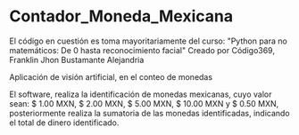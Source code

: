 # Contador_Moneda_Mexicana

El código en cuestión es toma mayoritariamente del curso:
"Python para no matemáticos: De 0 hasta reconocimiento facial"
Creado por Código369, Franklin Jhon Bustamante Alejandria

Aplicación de visión artificial, en el conteo de monedas

El software, realiza la identificación de monedas mexicanas, cuyo valor sean:
$ 1.00 MXN, $ 2.00 MXN, $ 5.00 MXN, $ 10.00 MXN y $ 0.50 MXN, posteriormente realiza la sumatoria
de las monedas identificadas, indicando el total de dinero identificado.
